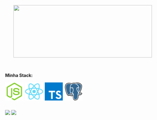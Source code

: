 <div align="center">
  <img width="450em" height="170em" src="https://github-readme-stats.vercel.app/api/top-langs/?username=AugustoPreis&layout=compact&langs_count=7&theme=dracula"/>
</div>
<div style="display: inline_block"><br>

  ##

  <b>Minha Stack:</b>


  <img align="center" alt="node.js" height="60" width="60" src="https://raw.githubusercontent.com/devicons/devicon/master/icons/nodejs/nodejs-plain.svg">
  <img align="center" alt="react.js" height="60" width="60" src="https://raw.githubusercontent.com/devicons/devicon/master/icons/react/react-original.svg">
  <img align="center" alt="typescript" height="60" width="60" src="https://raw.githubusercontent.com/devicons/devicon/master/icons/typescript/typescript-original.svg">
  <img align="center" alt="postgresql" height="60" width="60" src="https://raw.githubusercontent.com/devicons/devicon/master/icons/postgresql/postgresql-original.svg">

</div>

  ##

<div> 
  <a href="https://instagram.com/preisaugusto" target="_blank"><img src="https://img.shields.io/badge/-Instagram-%23E4405F?style=for-the-badge&logo=instagram&logoColor=white" target="_blank"></a>
  <a href="https://www.linkedin.com/in/augusto-preis-tomasi-915782209" target="_blank"><img src="https://img.shields.io/badge/-LinkedIn-%230077B5?style=for-the-badge&logo=linkedin&logoColor=white" target="_blank"></a> 
</div>
